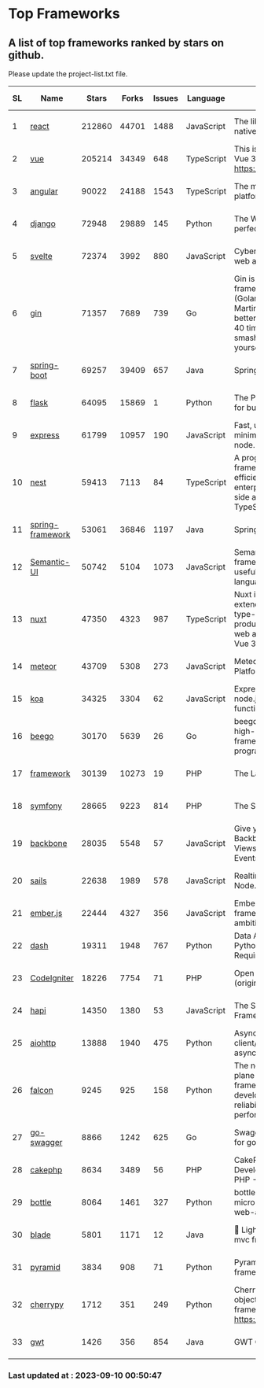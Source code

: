 # Top Frameworks
## A list of top frameworks ranked by stars on github.  
Please update the project-list.txt file.

| SL| Name  | Stars| Forks| Issues | Language | Description | Last Commit |
| --| ------| -----| ---- | ------ | -------- | ----------- | ----------- |
| 1 | [react](https://github.com/facebook/react) | 212860 | 44701 | 1488 | JavaScript | The library for web and native user interfaces | 2023-09-07 21:48:22 |
| 2 | [vue](https://github.com/vuejs/vue) | 205214 | 34349 | 648 | TypeScript | This is the repo for Vue 2. For Vue 3, go to https://github.com/vuejs/core | 2023-04-27 09:43:19 |
| 3 | [angular](https://github.com/angular/angular) | 90022 | 24188 | 1543 | TypeScript | The modern web developer’s platform | 2023-09-08 21:49:07 |
| 4 | [django](https://github.com/django/django) | 72948 | 29889 | 145 | Python | The Web framework for perfectionists with deadlines. | 2023-09-09 20:15:14 |
| 5 | [svelte](https://github.com/sveltejs/svelte) | 72374 | 3992 | 880 | JavaScript | Cybernetically enhanced web apps | 2023-09-04 06:47:43 |
| 6 | [gin](https://github.com/gin-gonic/gin) | 71357 | 7689 | 739 | Go | Gin is a HTTP web framework written in Go (Golang). It features a Martini-like API with much better performance -- up to 40 times faster. If you need smashing performance, get yourself some Gin. | 2023-09-08 14:18:00 |
| 7 | [spring-boot](https://github.com/spring-projects/spring-boot) | 69257 | 39409 | 657 | Java | Spring Boot | 2023-09-08 15:52:42 |
| 8 | [flask](https://github.com/pallets/flask) | 64095 | 15869 | 1 | Python | The Python micro framework for building web applications. | 2023-09-05 21:02:38 |
| 9 | [express](https://github.com/expressjs/express) | 61799 | 10957 | 190 | JavaScript | Fast, unopinionated, minimalist web framework for node. | 2023-05-16 01:53:48 |
| 10 | [nest](https://github.com/nestjs/nest) | 59413 | 7113 | 84 | TypeScript | A progressive Node.js framework for building efficient, scalable, and enterprise-grade server-side applications with TypeScript/JavaScript 🚀 | 2023-09-01 10:10:25 |
| 11 | [spring-framework](https://github.com/spring-projects/spring-framework) | 53061 | 36846 | 1197 | Java | Spring Framework | 2023-09-08 18:12:44 |
| 12 | [Semantic-UI](https://github.com/Semantic-Org/Semantic-UI) | 50742 | 5104 | 1073 | JavaScript | Semantic is a UI component framework based around useful principles from natural language. | 2023-01-11 17:05:32 |
| 13 | [nuxt](https://github.com/nuxt/nuxt) | 47350 | 4323 | 987 | TypeScript | Nuxt is an intuitive and extendable way to create type-safe, performant and production-grade full-stack web apps and websites with Vue 3. | 2023-09-08 19:48:42 |
| 14 | [meteor](https://github.com/meteor/meteor) | 43709 | 5308 | 273 | JavaScript | Meteor, the JavaScript App Platform | 2023-09-06 11:42:14 |
| 15 | [koa](https://github.com/koajs/koa) | 34325 | 3304 | 62 | JavaScript | Expressive middleware for node.js using ES2017 async functions | 2023-05-17 07:50:49 |
| 16 | [beego](https://github.com/beego/beego) | 30170 | 5639 | 26 | Go | beego is an open-source, high-performance web framework for the Go programming language. | 2023-08-29 12:56:51 |
| 17 | [framework](https://github.com/laravel/framework) | 30139 | 10273 | 19 | PHP | The Laravel Framework. | 2023-09-08 12:16:07 |
| 18 | [symfony](https://github.com/symfony/symfony) | 28665 | 9223 | 814 | PHP | The Symfony PHP framework | 2023-09-07 20:15:34 |
| 19 | [backbone](https://github.com/jashkenas/backbone) | 28035 | 5548 | 57 | JavaScript | Give your JS App some Backbone with Models, Views, Collections, and Events | 2023-08-10 22:05:08 |
| 20 | [sails](https://github.com/balderdashy/sails) | 22638 | 1989 | 578 | JavaScript | Realtime MVC Framework for Node.js | 2023-09-01 21:26:40 |
| 21 | [ember.js](https://github.com/emberjs/ember.js) | 22444 | 4327 | 356 | JavaScript | Ember.js - A JavaScript framework for creating ambitious web applications | 2023-09-08 20:11:02 |
| 22 | [dash](https://github.com/plotly/dash) | 19311 | 1948 | 767 | Python | Data Apps & Dashboards for Python. No JavaScript Required. | 2023-08-29 16:49:04 |
| 23 | [CodeIgniter](https://github.com/bcit-ci/CodeIgniter) | 18226 | 7754 | 71 | PHP | Open Source PHP Framework (originally from EllisLab) | 2023-04-07 17:57:13 |
| 24 | [hapi](https://github.com/hapijs/hapi) | 14350 | 1380 | 53 | JavaScript | The Simple, Secure Framework Developers Trust | 2023-04-24 22:09:20 |
| 25 | [aiohttp](https://github.com/aio-libs/aiohttp) | 13888 | 1940 | 475 | Python | Asynchronous HTTP client/server framework for asyncio and Python | 2023-09-08 10:55:45 |
| 26 | [falcon](https://github.com/falconry/falcon) | 9245 | 925 | 158 | Python | The no-magic web data plane API and microservices framework for Python developers, with a focus on reliability, correctness, and performance at scale. | 2023-08-21 21:45:34 |
| 27 | [go-swagger](https://github.com/go-swagger/go-swagger) | 8866 | 1242 | 625 | Go | Swagger 2.0 implementation for go | 2023-08-21 22:25:45 |
| 28 | [cakephp](https://github.com/cakephp/cakephp) | 8634 | 3489 | 56 | PHP | CakePHP: The Rapid Development Framework for PHP - Official Repository | 2023-09-04 17:48:00 |
| 29 | [bottle](https://github.com/bottlepy/bottle) | 8064 | 1461 | 327 | Python | bottle.py is a fast and simple micro-framework for python web-applications. | 2022-09-05 15:24:52 |
| 30 | [blade](https://github.com/lets-blade/blade) | 5801 | 1171 | 12 | Java | :rocket: Lightning fast and elegant mvc framework for Java8 | 2023-06-16 05:18:49 |
| 31 | [pyramid](https://github.com/Pylons/pyramid) | 3834 | 908 | 71 | Python | Pyramid - A Python web framework | 2023-09-05 16:44:54 |
| 32 | [cherrypy](https://github.com/cherrypy/cherrypy) | 1712 | 351 | 249 | Python | CherryPy is a pythonic, object-oriented HTTP framework.      https://cherrypy.dev | 2023-08-04 13:52:17 |
| 33 | [gwt](https://github.com/gwtproject/gwt) | 1426 | 356 | 854 | Java | GWT Open Source Project | 2023-07-03 13:48:40 |

### Last updated at : 2023-09-10 00:50:47
